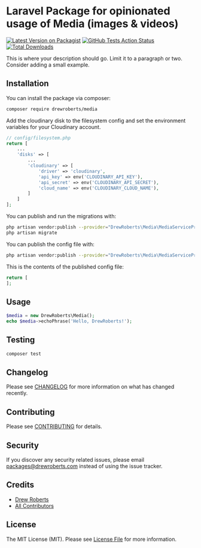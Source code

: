 # Laravel Package for opinionated usage of Media (images & videos)

[![Latest Version on Packagist](https://img.shields.io/packagist/v/drewroberts/media.svg?style=flat-square)](https://packagist.org/packages/drewroberts/media)
[![GitHub Tests Action Status](https://img.shields.io/github/workflow/status/drewroberts/media/run-tests?label=tests)](https://github.com/drewroberts/media/actions?query=workflow%3Arun-tests+branch%3Amaster)
[![Total Downloads](https://img.shields.io/packagist/dt/drewroberts/media.svg?style=flat-square)](https://packagist.org/packages/drewroberts/media)


This is where your description should go. Limit it to a paragraph or two. Consider adding a small example.

## Installation

You can install the package via composer:

```bash
composer require drewroberts/media
```

Add the cloudinary disk to the filesystem config and set the environment variables for your Cloudinary account.

```php
// config/filesystem.php
return [
    ...
    'disks' => [
        ...
        'cloudinary' => [
            'driver' => 'cloudinary',
            'api_key' => env('CLOUDINARY_API_KEY'),
            'api_secret' => env('CLOUDINARY_API_SECRET'),
            'cloud_name' => env('CLOUDINARY_CLOUD_NAME'),
        ]
    ]
];
```

You can publish and run the migrations with:

```bash
php artisan vendor:publish --provider="DrewRoberts\Media\MediaServiceProvider" --tag="migrations"
php artisan migrate
```

You can publish the config file with:
```bash
php artisan vendor:publish --provider="DrewRoberts\Media\MediaServiceProvider" --tag="config"
```

This is the contents of the published config file:

```php
return [
];
```

## Usage

``` php
$media = new DrewRoberts\Media();
echo $media->echoPhrase('Hello, DrewRoberts!');
```

## Testing

``` bash
composer test
```

## Changelog

Please see [CHANGELOG](CHANGELOG.md) for more information on what has changed recently.

## Contributing

Please see [CONTRIBUTING](CONTRIBUTING.md) for details.

## Security

If you discover any security related issues, please email packages@drewroberts.com instead of using the issue tracker.

## Credits

- [Drew Roberts](https://github.com/drewroberts)
- [All Contributors](../../contributors)

## License

The MIT License (MIT). Please see [License File](LICENSE) for more information.
